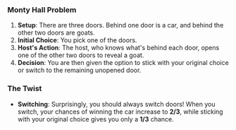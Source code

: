 ### Monty Hall Problem
1. **Setup**: There are three doors. Behind one door is a car, and behind the other two doors are goats.
2. **Initial Choice**: You pick one of the doors.
3. **Host's Action**: The host, who knows what's behind each door, opens one of the other two doors to reveal a goat.
4. **Decision**: You are then given the option to stick with your original choice or switch to the remaining unopened door.

### The Twist
- **Switching**: Surprisingly, you should always switch doors! When you switch, your chances of winning the car increase to **2/3**, while sticking with your original choice gives you only a **1/3** chance.

